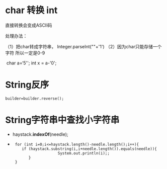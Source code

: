 # char 转换  int

直接转换会变成ASCII码

处理办法：

（1）把char转成字符串， Integer.parseInt(""+'1')
（2）因为char只能存储一个字符 所以一定是0-9    

​	char a=‘5'';			int x = a-'0';

# String反序

```
builder=builder.reverse();
```

# String字符串中查找小字符串

- haystack.**indexOf**(needle);

- ```
   for (int i=0;i<=haystack.length()-needle.length();i++){
   	  if (haystack.substring(i,i+needle.length()).equals(needle)){
                      System.out.println(i);;
         }
   }
  ```